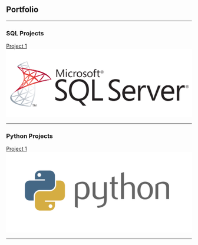 ## Portfolio

---

### SQL Projects

[Project 1](/sample_page)
<img src="images/1768.sql_logo.png?raw=true"/>

---

### Python Projects

[Project 1 ]()
<img src="images/20151126041145_python-logo.png?raw=true"/>

---

